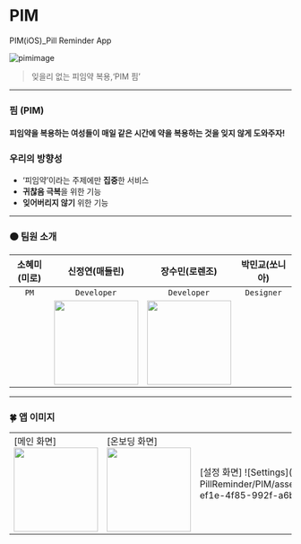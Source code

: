 # PIM
PIM(iOS)_Pill Reminder App

![pimimage](https://github.com/PIM-PillReminder/PIM/assets/88757043/235900d4-0c5b-4381-bc81-b8486c5a771b)


> 잊을리 없는 피임약 복용,‘PIM 핌’
---
### 핌 (PIM)
#### 피임약을 복용하는 여성들이 매일 같은 시간에 약을 복용하는 것을 잊지 않게 도와주자!

### 우리의 방향성

- ‘피임약’이라는 주제에만 **집중**한 서비스
- **귀찮음 극복**을 위한 기능
- **잊어버리지 않기** 위한 기능
---

### 🟠 팀원 소개

| 소혜미(미로) | 신정연(매들린) | 장수민(로렌조) | 박민교(쏘니아) |
| :--------------: | :----------------: | :--------------: | :--------------: |
| `PM`    | `Developer`      | `Developer`    | `Designer`    |
|  | <img src="https://avatars.githubusercontent.com/u/88757043?v=4" width=150> | <img src="https://github.com/PIM-PillReminder/PIM/assets/88757043/fcdd103c-8388-4f8e-8a00-3b7f5c5550c7" width=150> |  |

---

### 🍀 앱 이미지
<table>
<tr>
<td>
[메인 화면]
<img src="[https://avatars.githubusercontent.com/u/88757043?v=4](https://github.com/PIM-PillReminder/PIM/assets/88757043/ad3ad075-b2ac-4c42-be8e-ef9892a18abe)" width=150>


</td>
<td>
[온보딩 화면]
  <img src="[[https://avatars.githubusercontent.com/u/88757043?v=4](https://github.com/PIM-PillReminder/PIM/assets/88757043/ad3ad075-b2ac-4c42-be8e-ef9892a18abe)](https://github.com/PIM-PillReminder/PIM/assets/88757043/34592e6f-5e89-4fb2-8304-bdcf262e5bda)" width=150>

</td>
<td>
[설정 화면]
![Settings](https://github.com/PIM-PillReminder/PIM/assets/88757043/87f39636-ef1e-4f85-992f-a6baefac6c74)


</td>
</tr>
</table>


